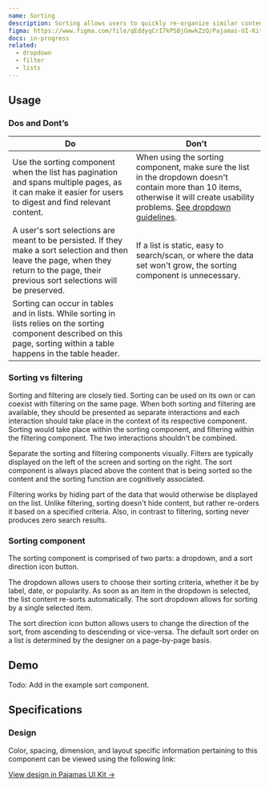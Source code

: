 ```yaml
---
name: Sorting
description: Sorting allows users to quickly re-organize similar content on a long list when the default order may be insufficient for users to scan the data set.
figma: https://www.figma.com/file/qEddyqCrI7kPSBjGmwkZzQ/Pajamas-UI-Kit?node-id=2956%3A3038
docs: in-progress
related:
  - dropdown
  - filter
  - lists
---
```


## Usage

### Dos and Dont’s

| Do | Don’t |
| --- | --- |
| Use the sorting component when the list has pagination and spans multiple pages, as it can make it easier for users to digest and find relevant content. | When using the sorting component, make sure the list in the dropdown doesn't contain more than 10 items, otherwise it will create usability problems. [See dropdown guidelines](/components/dropdown). |
| A user's sort selections are meant to be persisted. If they make a sort selection and then leave the page, when they return to the page, their previous sort selections will be preserved. | If a list is static, easy to search/scan, or where the data set won't grow, the sorting component is unnecessary. |
| Sorting can occur in tables and in lists. While sorting in lists relies on the sorting component described on this page, sorting within a table happens in the table header. |   |

### Sorting vs filtering

Sorting and filtering are closely tied. Sorting can be used on its own or can coexist with filtering on the same page. When both sorting and filtering are available, they should be presented as separate interactions and each interaction should take place in the context of its respective component. Sorting would take place within the sorting component, and filtering within the filtering component. The two interactions shouldn't be combined.

Separate the sorting and filtering components visually. Filters are typically displayed on the left of the screen and sorting on the right. The sort component is always placed above the content that is being sorted so the content and the sorting function are cognitively associated. 

Filtering works by hiding part of the data that would otherwise be displayed on the list. Unlike filtering, sorting doesn't hide content, but rather re-orders it based on a specified criteria. Also, in contrast to filtering, sorting never produces zero search results.

### Sorting component

The sorting component is comprised of two parts: a dropdown, and a sort direction icon button.

The dropdown allows users to choose their sorting criteria, whether it be by label, date, or popularity. As soon as an item in the dropdown is selected, the list content re-sorts automatically. The sort dropdown allows for sorting by a single selected item.

The sort direction icon button allows users to change the direction of the sort, from ascending to descending or vice-versa. The default sort order on a list is determined by the designer on a page-by-page basis.

## Demo

Todo: Add in the example sort component.

## Specifications

### Design

Color, spacing, dimension, and layout specific information pertaining to this component can be viewed using the following link:

[View design in Pajamas UI Kit →](https://www.figma.com/file/qEddyqCrI7kPSBjGmwkZzQ/Pajamas-UI-Kit?node-id=2956%3A3038)
